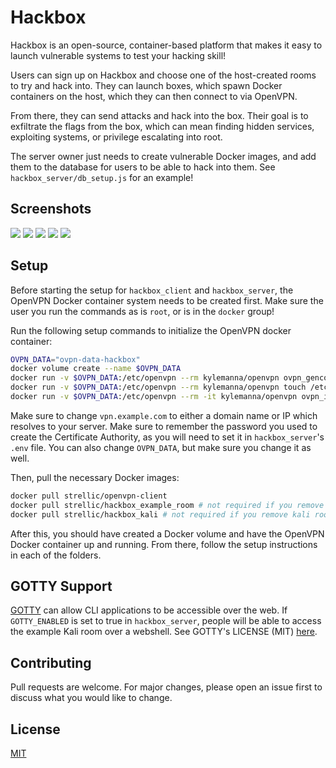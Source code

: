 # Hackbox
Hackbox is an open-source, container-based platform that makes it easy to launch vulnerable systems to test your hacking skill!

Users can sign up on Hackbox and choose one of the host-created rooms to try and hack into. They can launch boxes, which spawn Docker containers on the host, which they can then connect to via OpenVPN.

From there, they can send attacks and hack into the box. Their goal is to exfiltrate the flags from the box, which can mean finding hidden services, exploiting systems, or privilege escalating into root.

The server owner just needs to create vulnerable Docker images, and add them to the database for users to be able to hack into them. See `hackbox_server/db_setup.js` for an example!

## Screenshots
![](https://i.gyazo.com/c89054332723fcc9e3e2af937940b7a2.png)
![](https://i.gyazo.com/d1c7e63b64714cc0bc058e6204f5e435.png)
![](https://i.gyazo.com/28fa83a752ef803053e5820899b3eda5.png)
![](https://i.gyazo.com/40e01a215da1ca370582f27a076ff33d.png)
![](https://i.gyazo.com/4e43f2fcffb308634ad8c36ee7f92398.png)

## Setup
Before starting the setup for `hackbox_client` and `hackbox_server`, the OpenVPN Docker container system needs to be created first. Make sure the user you run the commands as is `root`, or is in the `docker` group!

Run the following setup commands to initialize the OpenVPN docker container:
```bash
OVPN_DATA="ovpn-data-hackbox"
docker volume create --name $OVPN_DATA
docker run -v $OVPN_DATA:/etc/openvpn --rm kylemanna/openvpn ovpn_genconfig -u udp://vpn.example.com
docker run -v $OVPN_DATA:/etc/openvpn --rm kylemanna/openvpn touch /etc/openvpn/vars
docker run -v $OVPN_DATA:/etc/openvpn --rm -it kylemanna/openvpn ovpn_initpki
```
Make sure to change `vpn.example.com` to either a domain name or IP which resolves to your server. Make sure to remember the password you used to create the Certificate Authority, as you will need to set it in `hackbox_server`'s `.env` file. You can also change `OVPN_DATA`, but make sure you change it as well. 

Then, pull the necessary Docker images:
```bash
docker pull strellic/openvpn-client
docker pull strellic/hackbox_example_room # not required if you remove example room
docker pull strellic/hackbox_kali # not required if you remove kali room
```

After this, you should have created a Docker volume and have the OpenVPN Docker container up and running.
From there, follow the setup instructions in each of the folders.

## GOTTY Support
[GOTTY](https://github.com/yudai/gotty) can allow CLI applications to be accessible over the web. If `GOTTY_ENABLED` is set to true in `hackbox_server`, people will be able to access the example Kali room over a webshell. See GOTTY's LICENSE (MIT) [here](https://github.com/yudai/gotty/blob/master/LICENSE).

## Contributing
Pull requests are welcome. For major changes, please open an issue first to discuss what you would like to change.

## License
[MIT](https://choosealicense.com/licenses/mit/)
